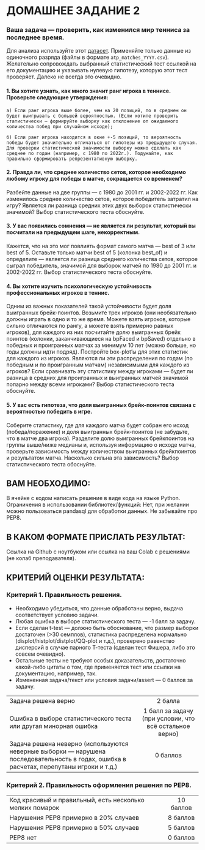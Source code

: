# ДОМАШНЕЕ ЗАДАНИЕ 2

### Ваша задача — проверить, как изменился мир тенниса за последнее время. 

Для анализа используйте этот [датасет](https://github.com/JeffSackmann/tennis_atp). Применяйте только данные из одиночного разряда (файлы в формате ```atp_matches_YYYY.csv```). Желательно сопровождать выбранный статистический тест ссылкой на его документацию и указывать нулевую гипотезу, которую этот тест проверяет. Далеко не всегда это очевидно.


#### 1. Вы хотите узнать, как много значит ранг игрока в теннисе. Проверьте следующие утверждения:

    а) Если ранг игрока выше более, чем на 20 позиций, то в среднем он будет выигрывать с большей вероятностью. (Если хотите проверить статистически — формируйте выборку как отклонение от ожидаемого количества побед при случайном исходе);

    б) Если ранг игрока находится в окне +-5 позиций, то вероятность победы будет значительно отличаться от гипотезы из предыдущего случая. Для проверки статистической значимости выборку можно сделать как среднее по годам (например, с 1980 по 2022г.). Подумайте, как правильно сформировать репрезентативную выборку.

#### 2. Правда ли, что среднее количество сетов, которое необходимо любому игроку для победы в матче, сокращается со временем? 
Разбейте данные на две группы — с 1980 до 2001 гг. и 2002-2022 гг. Как изменилось среднее количество сетов, которое победитель затратил на игру? Является ли разница средних этих двух выборок статистически значимой? Выбор статистического теста обоснуйте.

#### 3. У вас появились сомнения — не является ли результат, который вы посчитали на предыдущем шаге, некорректным. 
Кажется, что на это мог повлиять формат самого матча — best of 3 или best of 5. Оставьте только матчи best of 5 (колонка best_of) и определите — является ли разница среднего количества сетов, которое сыграл победитель, значимой для выборок матчей по 1980 до 2001 гг. и 2002-2022 гг. Выбор статистического теста обоснуйте.

#### 4. Вы хотите изучить психологическую устойчивость профессиональных игроков в теннис. 
Одним из важных показателей такой устойчивости будет доля выигранных брейк-поинтов. Возьмите трех игроков (они необязательно должны играть в одно и то же время. Можете взять игроков, которые сильно отличаются по рангу, а можете взять примерно равных игроков), для каждого из них посчитайте долю выигранных брейк поинтов (колонки, заканчивающиеся на bpFaced и bpSaved) отдельно в победных и проигранных матчах за минимум 10 лет (можно больше, но годы должны идти подряд). Постройте box-plot’ы для этих статистик для каждого из игроков. Являются ли эти распределения по годам (по победным и по проигранным матчам) независимыми для каждого из игроков? Если сравнивать эту статистику между игроками — будет ли разница в средних для проигранных и выигранных матчей значимой попарно между всеми игроками? Выбор статистического теста обоснуйте.

#### 5. У вас есть гипотеза, что доля выигранных брейк-поинтов связана с вероятностью победить в игре. 
Соберите статистику, где для каждого матча будет собран его исход (победа/поражение) и доля выигранных брейк-поинтов (не забудьте, что в матче два игрока). Разделите долю выигранных брейкпоинтов на группы выше/ниже медианы и, используя информацию о исходе матча, проверьте зависимость между количеством выигранных брейкпоинтов и результатом матча. Насколько сильна эта зависимость? Выбор статистического теста обоснуйте.

## ВАМ НЕОБХОДИМО:
В ячейке с кодом написать решение в виде кода на языке Python. Ограничения в использовании библиотек/функций: Нет, при желании можно пользоваться pandasql для обработки данных. Не забывайте про PEP8.


## В КАКОМ ФОРМАТЕ ПРИСЛАТЬ РЕЗУЛЬТАТ:
Ссылка на Github с ноутбуком или ссылка на ваш Colab с решениями (не колаб преподавателя).


## КРИТЕРИЙ ОЦЕНКИ РЕЗУЛЬТАТА:
### Критерий 1. Правильность решения.

 - Необходимо убедиться, что данные обработаны верно, выдача соответствует условию задачи.
 - Любая ошибка в выборе статистического теста — -1 балл за задачу.
 - Если сделан t-test — должно быть обоснование, что размер выборки достаточен (>30 семплов), статистика распределена нормально (displot/histplot/distplot/QQ-plot и т.д.), проверено равенство дисперсий в случае парного Т-теста (сделан тест Фишера, либо это совсем очевидно).
 - Остальные тесты не требуют особых доказательств, достаточно какой-либо цитаты о том, где применяется тест или ссылки на документацию, например, так.
 - Измененная задача/текст или условия задачи/assert — 0 баллов за задачу.

 |  |  |
|:------------|:-----------:|
| Задача решена верно        | 2 балла       |
| Ошибка в выборе статистического теста или другая минорная ошибка       | 1 балл за задачу (при условии, что всё остальное верно)       |
| Задача решена неверно (используются неверные выборки — нарушена последовательность в годах, ошибка в расчетах, перепутаны игроки и т.д.)       | 0 баллов       |


 ### Критерий 2. Правильность оформления решения по PEP8.

 |  |  |
|:------------|:-----------:|
| Код красивый и правильный, есть несколько мелких помарок        | 10 баллов       |
| Нарушения PEP8 примерно в 20% случаев       | 8 баллов       |
| Нарушения PEP8 примерно в 50% случаев       | 5 баллов       |
| PEP8 нет       | 0 баллов       |
